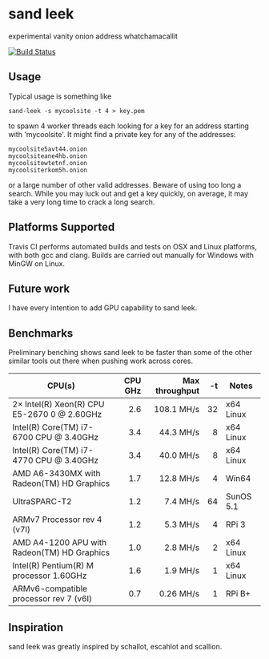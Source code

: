 # sand leek
experimental vanity onion address whatchamacallit

[![Build Status](https://travis-ci.org/phillid/sand-leek.svg?branch=master)](https://travis-ci.org/phillid/sand-leek)

## Usage

Typical usage is something like

	sand-leek -s mycoolsite -t 4 > key.pem

to spawn 4 worker threads each looking for a key for an address starting
with 'mycoolsite'. It might find a private key for any of the addresses:

	mycoolsite5avt44.onion
	mycoolsiteane4hb.onion
	mycoolsitewtetnf.onion
	mycoolsiterkom5h.onion

or a large number of other valid addresses. Beware of using too long a
search. While you may luck out and get a key quickly, on average, it
may take a very long time to crack a long search.

## Platforms Supported

Travis CI performs automated builds and tests on OSX and Linux platforms,
with both gcc and clang. Builds are carried out manually for Windows with
MinGW on Linux.

## Future work
I have every intention to add GPU capability to sand leek.

## Benchmarks
Preliminary benching shows sand leek to be faster than some of the other
similar tools out there when pushing work across cores.

| CPU(s)                                      | CPU GHz | Max throughput | -t | Notes      |
|---------------------------------------------|--------:|---------------:|---:|------------|
| 2× Intel(R) Xeon(R) CPU E5-2670 0 @ 2.60GHz |     2.6 |     108.1 MH/s | 32 | x64 Linux  |
| Intel(R) Core(TM) i7-6700 CPU @ 3.40GHz     |     3.4 |      44.3 MH/s |  8 | x64 Linux  |
| Intel(R) Core(TM) i7-4770 CPU @ 3.40GHz     |     3.4 |      40.0 MH/s |  8 | x64 Linux  |
| AMD A6-3430MX with Radeon(TM) HD Graphics   |     1.7 |      12.8 MH/s |  4 | Win64      |
| UltraSPARC-T2                               |     1.2 |       7.4 MH/s | 64 | SunOS 5.1  |
| ARMv7 Processor rev 4 (v7l)                 |     1.2 |       5.3 MH/s |  4 | RPi 3      |
| AMD A4-1200 APU with Radeon(TM) HD Graphics |     1.0 |       2.8 MH/s |  2 | x64 Linux  |
| Intel(R) Pentium(R) M processor 1.60GHz     |     1.6 |       1.9 MH/s |  1 | x64 Linux  |
| ARMv6-compatible processor rev 7 (v6l)      |     0.7 |      0.26 MH/s |  1 | RPi B+     |

## Inspiration
sand leek was greatly inspired by schallot, escahlot and scallion.


